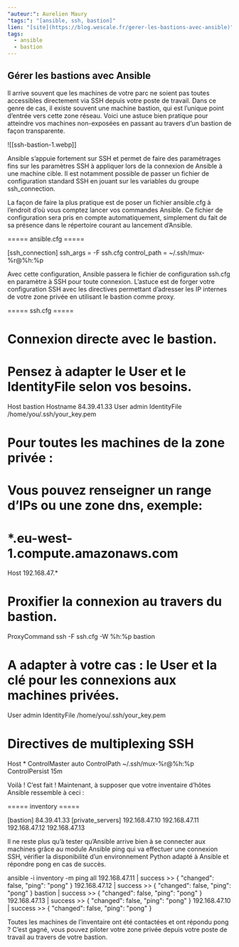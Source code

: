 ```yaml
---
"auteur:": Aurelien Maury
"tags:": "[ansible, ssh, bastion]"
lien: "[site](https://blog.wescale.fr/gerer-les-bastions-avec-ansible)"
tags:
  - ansible
  - bastion
---
```


## Gérer les bastions avec Ansible 

Il arrive souvent que les machines de votre parc ne soient pas toutes accessibles directement via SSH depuis votre poste de travail. Dans ce genre de cas, il existe souvent une machine bastion, qui est l’unique point d’entrée vers cette zone réseau. Voici une astuce bien pratique pour atteindre vos machines non-exposées en passant au travers d’un bastion de façon transparente.

![[ssh-bastion-1.webp]]

Ansible s’appuie fortement sur SSH et permet de faire des paramétrages fins sur les paramètres SSH à appliquer lors de la connexion de Ansible à une machine cible. Il est notamment possible de passer un fichier de configuration standard SSH en jouant sur les variables du groupe ssh_connection.

La façon de faire la plus pratique est de poser un fichier ansible.cfg à l’endroit d’où vous comptez lancer vos commandes Ansible. Ce fichier de configuration sera pris en compte automatiquement, simplement du fait de sa présence dans le répertoire courant au lancement d’Ansible.

===== ansible.cfg =====

  [ssh_connection]
  ssh_args = -F ssh.cfg
  control_path = ~/.ssh/mux-%r@%h:%p
  
Avec cette configuration, Ansible passera le fichier de configuration ssh.cfg en paramètre à SSH pour toute connexion. L’astuce est de forger votre configuration SSH avec les directives permettant d’adresser les IP internes de votre zone privée en utilisant le bastion comme proxy.

===== ssh.cfg =====

  # Connexion directe avec le bastion.
  # Pensez à adapter le User et le IdentityFile selon vos besoins.
  Host bastion
  Hostname 84.39.41.33
  User admin
  IdentityFile /home/you/.ssh/your_key.pem
  # Pour toutes les machines de la zone privée :
  # Vous pouvez renseigner un range d’IPs ou une zone dns, exemple:
  #    *.eu-west-1.compute.amazonaws.com
  Host 192.168.47.*
  # Proxifier la connexion au travers du bastion.
  ProxyCommand ssh -F ssh.cfg -W %h:%p bastion
  # A adapter à votre cas : le User et la clé pour les connexions aux machines privées.
  User admin
  IdentityFile /home/you/.ssh/your_key.pem
  # Directives de multiplexing SSH
  Host *
    ControlMaster   auto
    ControlPath     ~/.ssh/mux-%r@%h:%p
    ControlPersist  15m

Voilà ! C’est fait ! Maintenant, à supposer que votre inventaire d’hôtes Ansible ressemble à ceci :

===== inventory =====

  [bastion]
  84.39.41.33
  [private_servers]
  192.168.47.10
  192.168.47.11
  192.168.47.12
  192.168.47.13

Il ne reste plus qu’à tester qu’Ansible arrive bien à se connecter aux machines grâce au module Ansible ping qui va effectuer une connexion SSH, vérifier la disponibilité d’un environnement Python adapté à Ansible et répondre pong en cas de succès.


  ansible -i inventory -m ping all
  192.168.47.11 | success >> {
      "changed": false,
      "ping": "pong"
  }
  192.168.47.12 | success >> {
      "changed": false,
      "ping": "pong"
  }
  bastion | success >> {
      "changed": false,
      "ping": "pong"
  }
  192.168.47.13 | success >> {
      "changed": false,
      "ping": "pong"
  }
  192.168.47.10 | success >> {
      "changed": false,
      "ping": "pong"
  }

Toutes les machines de l’inventaire ont été contactées et ont répondu pong ? C’est gagné, vous pouvez piloter votre zone privée depuis votre poste de travail au travers de votre bastion.